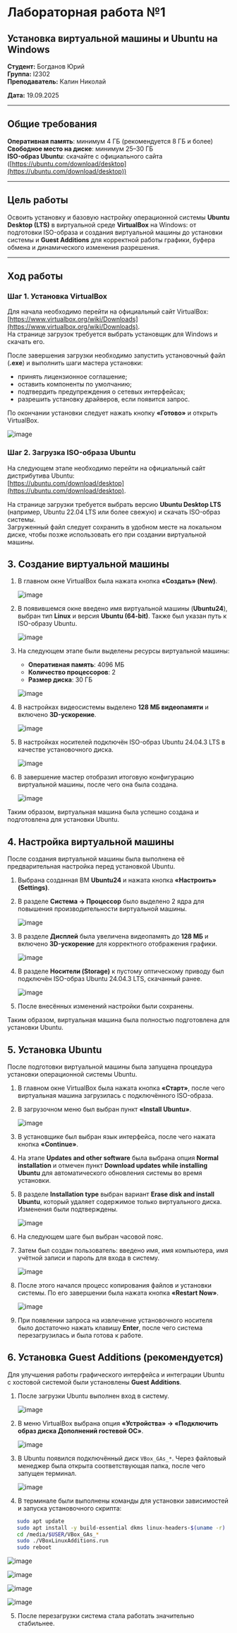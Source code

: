 # Лабораторная работа №1

## Установка виртуальной машины и Ubuntu на Windows

**Студент:** Богданов Юрий  
**Группа:** I2302  
**Преподаватель:** Калин Николай

**Дата:** 19.09.2025

---

## Общие требования

**Оперативная память**: минимум 4 ГБ (рекомендуется 8 ГБ и более)  
**Свободное место на диске**: минимум 25–30 ГБ  
**ISO-образ Ubuntu**: скачайте с официального сайта ([https://ubuntu.com/download/desktop](https://ubuntu.com/download/desktop))

---

## Цель работы
Освоить установку и базовую настройку операционной системы **Ubuntu Desktop (LTS)** в виртуальной среде **VirtualBox** на Windows: от подготовки ISO-образа и создания виртуальной машины до установки системы и **Guest Additions** для корректной работы графики, буфера обмена и динамического изменения разрешения.

---

## Ход работы

### Шаг 1. Установка VirtualBox

Для начала необходимо перейти на официальный сайт VirtualBox: [https://www.virtualbox.org/wiki/Downloads](https://www.virtualbox.org/wiki/Downloads).  
На странице загрузок требуется выбрать установщик для Windows и скачать его.  

После завершения загрузки необходимо запустить установочный файл (**.exe**) и выполнить шаги мастера установки:  
- принять лицензионное соглашение;  
- оставить компоненты по умолчанию;  
- подтвердить предупреждения о сетевых интерфейсах;  
- разрешить установку драйверов, если появится запрос.  

По окончании установки следует нажать кнопку **«Готово»** и открыть VirtualBox.

![image](https://i.imgur.com/2LCa25L.png)

### Шаг 2. Загрузка ISO-образа Ubuntu

На следующем этапе необходимо перейти на официальный сайт дистрибутива Ubuntu:  
[https://ubuntu.com/download/desktop](https://ubuntu.com/download/desktop).  

На странице загрузки требуется выбрать версию **Ubuntu Desktop LTS** (например, Ubuntu 22.04 LTS или более свежую) и скачать ISO-образ системы.  
Загруженный файл следует сохранить в удобном месте на локальном диске, чтобы позже использовать его при создании виртуальной машины.

## 3. Создание виртуальной машины

1. В главном окне VirtualBox была нажата кнопка **«Создать» (New)**.  

    ![image](https://i.imgur.com/QrBQ2Aj.png)

2. В появившемся окне введено имя виртуальной машины (**Ubuntu24**), выбран тип **Linux** и версия **Ubuntu (64-bit)**. Также был указан путь к ISO-образу Ubuntu.  

    ![image](https://i.imgur.com/fZ63LfJ.png)

3. На следующем этапе были выделены ресурсы виртуальной машины:

   - **Оперативная память**: 4096 МБ  
   - **Количество процессоров**: 2  
   - **Размер диска**: 30 ГБ  

   ![image](https://i.imgur.com/HPQGlsM.png)

4. В настройках видеосистемы выделено **128 МБ видеопамяти** и включено **3D-ускорение**.  

   ![image](https://i.imgur.com/1zxl6LO.png)

5. В настройках носителей подключён ISO-образ Ubuntu 24.04.3 LTS в качестве установочного диска.  

   ![image](https://i.imgur.com/N87iE96.png)

6. В завершение мастер отобразил итоговую конфигурацию виртуальной машины, после чего она была создана.  

   ![image](https://i.imgur.com/LILBFWj.png)

Таким образом, виртуальная машина была успешно создана и подготовлена для установки Ubuntu.

## 4. Настройка виртуальной машины

После создания виртуальной машины была выполнена её предварительная настройка перед установкой Ubuntu.  

1. Выбрана созданная ВМ **Ubuntu24** и нажата кнопка **«Настроить» (Settings)**.

2. В разделе **Система → Процессор** было выделено 2 ядра для повышения производительности виртуальной машины.  

   ![image](https://i.imgur.com/66Dv1nt.png)

3. В разделе **Дисплей** была увеличена видеопамять до **128 МБ** и включено **3D-ускорение** для корректного отображения графики.  

   ![image](https://i.imgur.com/1zxl6LO.png)

4. В разделе **Носители (Storage)** к пустому оптическому приводу был подключён ISO-образ Ubuntu 24.04.3 LTS, скачанный ранее.

   ![image](https://i.imgur.com/N87iE96.png)

5. После внесённых изменений настройки были сохранены.  

Таким образом, виртуальная машина была полностью подготовлена для установки Ubuntu.

## 5. Установка Ubuntu

После подготовки виртуальной машины была запущена процедура установки операционной системы Ubuntu.  

1. В главном окне VirtualBox была нажата кнопка **«Старт»**, после чего виртуальная машина загрузилась с подключённого ISO-образа.

2. В загрузочном меню был выбран пункт **«Install Ubuntu»**.

   ![image](https://i.imgur.com/vWtOeKZ.png)

3. В установщике был выбран язык интерфейса, после чего нажата кнопка **«Continue»**.

4. На этапе **Updates and other software** была выбрана опция **Normal installation** и отмечен пункт **Download updates while installing Ubuntu** для автоматического обновления системы во время установки.

5. В разделе **Installation type** выбран вариант **Erase disk and install Ubuntu**, который удаляет содержимое только виртуального диска. Изменения были подтверждены.

   ![image](https://i.imgur.com/8TjMLKH.png)

6. На следующем шаге был выбран часовой пояс.

7. Затем был создан пользователь: введено имя, имя компьютера, имя учётной записи и пароль для входа в систему.

   ![image](https://i.imgur.com/bNb05c3.png)

8. После этого начался процесс копирования файлов и установки системы. По его завершении была нажата кнопка **«Restart Now»**.

   ![image](https://i.imgur.com/nbEGaxu.png)

9. При появлении запроса на извлечение установочного носителя было достаточно нажать клавишу **Enter**, после чего система перезагрузилась и была готова к работе.

## 6. Установка Guest Additions (рекомендуется)

Для улучшения работы графического интерфейса и интеграции Ubuntu с хостовой системой были установлены **Guest Additions**.  

1. После загрузки Ubuntu выполнен вход в систему.  

   ![image](https://i.imgur.com/S1TI0tD.png)

2. В меню VirtualBox выбрана опция **«Устройства» → «Подключить образ диска Дополнений гостевой ОС»**.

   ![image](https://i.imgur.com/9d6zgNm.png)

3. В Ubuntu появился подключённый диск `VBox_GAs_*`. Через файловый менеджер была открыта соответствующая папка, после чего запущен терминал.

   ![image](https://i.imgur.com/nzyGuBJ.png)

4. В терминале были выполнены команды для установки зависимостей и запуска установочного скрипта:  

```bash
   sudo apt update 
   sudo apt install -y build-essential dkms linux-headers-$(uname -r) 
   cd /media/$USER/VBox_GAs_* 
   sudo ./VBoxLinuxAdditions.run 
   sudo reboot
 ```

![image](https://i.imgur.com/HnxJTOH.png)

![image](https://i.imgur.com/1gh6LUN.png)

![image](https://i.imgur.com/3ESWTHv.png)

![image](https://i.imgur.com/gP5GwRp.png)

5. После перезагрузки система стала работать значительно стабильнее.
